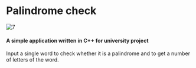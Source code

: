 # Palindrome check 

![7](https://user-images.githubusercontent.com/45263429/58912639-dab97f00-871a-11e9-822d-a37fe8c52f81.png)

#### A simple application written in C++ for university project

Input a single word to check whether it is a palindrome and to get a number of letters of the word. 



